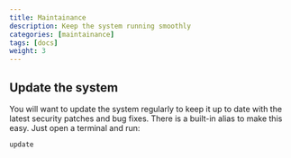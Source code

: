 ```yaml
---
title: Maintainance
description: Keep the system running smoothly
categories: [maintainance]
tags: [docs]
weight: 3
---
```


## Update the system

You will want to update the system regularly to keep it up to date with the latest security patches and bug fixes. 
There is a built-in alias to make this easy. Just open a terminal and run:

``` shell
update
```

